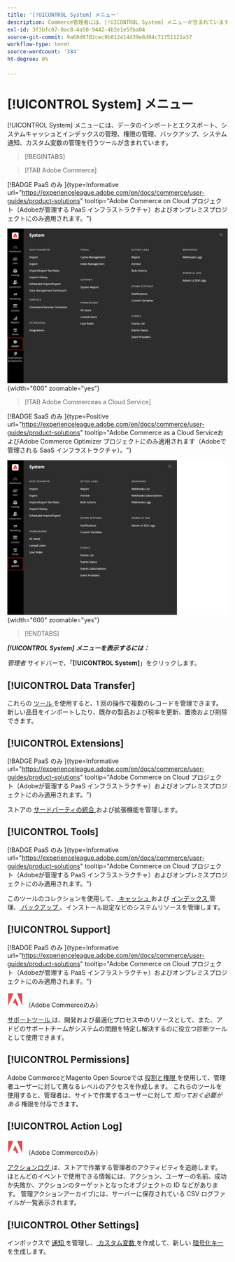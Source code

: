```yaml
---
title: '[!UICONTROL System] メニュー'
description: Commerce管理者には、[!UICONTROL System] メニューが含まれています。このメニューでは、データのインポートとエクスポート用のツール、システムキャッシュとインデックス管理、管理者アクセスと権限管理、バックアップ、システム通知、カスタム変数へのアクセスが可能です。
exl-id: 3f3bfc07-0ac8-4a50-9442-4b2e1e5fba04
source-git-commit: 9a68d9702cec9b812414d39e8d04c71751121a37
workflow-type: tm+mt
source-wordcount: '384'
ht-degree: 0%

---
```


# [!UICONTROL System] メニュー

[!UICONTROL System] メニューには、データのインポートとエクスポート、システムキャッシュとインデックスの管理、権限の管理、バックアップ、システム通知、カスタム変数の管理を行うツールが含まれています。

>[!BEGINTABS]

>[!TAB Adobe Commerce]

[!BADGE PaaS のみ &#x200B;]{type=Informative url="https://experienceleague.adobe.com/en/docs/commerce/user-guides/product-solutions" tooltip="Adobe Commerce on Cloud プロジェクト（Adobeが管理する PaaS インフラストラクチャ）およびオンプレミスプロジェクトにのみ適用されます。"}

![ システムメニュー ](./assets/system-menu.png){width="600" zoomable="yes"}

>[!TAB Adobe Commerceas a Cloud Service]

[!BADGE SaaS のみ &#x200B;]{type=Positive url="https://experienceleague.adobe.com/en/docs/commerce/user-guides/product-solutions" tooltip="Adobe Commerce as a Cloud ServiceおよびAdobe Commerce Optimizer プロジェクトにのみ適用されます（Adobeで管理される SaaS インフラストラクチャ）。"}

![ システムメニュー ](./assets/system-menu-accs.png){width="600" zoomable="yes"}

>[!ENDTABS]

**_[!UICONTROL System] メニューを表示するには：_**

_管理者_ サイドバーで、「**[!UICONTROL System]**」をクリックします。

## [!UICONTROL Data Transfer]

これらの [ ツール ](data-transfer.md) を使用すると、1 回の操作で複数のレコードを管理できます。 新しい品目をインポートしたり、既存の製品および税率を更新、置換および削除できます。

## [!UICONTROL Extensions]

[!BADGE PaaS のみ &#x200B;]{type=Informative url="https://experienceleague.adobe.com/en/docs/commerce/user-guides/product-solutions" tooltip="Adobe Commerce on Cloud プロジェクト（Adobeが管理する PaaS インフラストラクチャ）およびオンプレミスプロジェクトにのみ適用されます。"}

ストアの [ サードパーティの統合 ](integrations.md) および拡張機能を管理します。

## [!UICONTROL Tools]

[!BADGE PaaS のみ &#x200B;]{type=Informative url="https://experienceleague.adobe.com/en/docs/commerce/user-guides/product-solutions" tooltip="Adobe Commerce on Cloud プロジェクト（Adobeが管理する PaaS インフラストラクチャ）およびオンプレミスプロジェクトにのみ適用されます。"}

このツールのコレクションを使用して、[ キャッシュ ](cache-management.md) および [ インデックス ](index-management.md) 管理、[ バックアップ ](backups.md)、インストール設定などのシステムリソースを管理します。

## [!UICONTROL Support]

[!BADGE PaaS のみ &#x200B;]{type=Informative url="https://experienceleague.adobe.com/en/docs/commerce/user-guides/product-solutions" tooltip="Adobe Commerce on Cloud プロジェクト（Adobeが管理する PaaS インフラストラクチャ）およびオンプレミスプロジェクトにのみ適用されます。"}

![Adobe Commerce](../assets/adobe-logo.svg) （Adobe Commerceのみ）

[ サポートツール ](support.md) は、開発および最適化プロセス中のリソースとして、また、アドビのサポートチームがシステムの問題を特定し解決するのに役立つ診断ツールとして使用できます。

## [!UICONTROL Permissions]

Adobe CommerceとMagento Open Sourceでは [ 役割と権限 ](permissions.md) を使用して、管理者ユーザーに対して異なるレベルのアクセスを作成します。 これらのツールを使用すると、管理者は、サイトで作業するユーザーに対して _知っておく必要がある_ 権限を付与できます。

## [!UICONTROL Action Log]

![Adobe Commerce](../assets/adobe-logo.svg) （Adobe Commerceのみ）

[ アクションログ ](action-log.md) は、ストアで作業する管理者のアクティビティを追跡します。 ほとんどのイベントで使用できる情報には、アクション、ユーザーの名前、成功か失敗か、アクションのターゲットとなったオブジェクトの ID などがあります。 管理アクションアーカイブには、サーバーに保存されている CSV ログファイルが一覧表示されます。

## [!UICONTROL Other Settings]

インボックスで [ 通知 ](notifications.md) を管理し、[ カスタム変数 ](variables-custom.md) を作成して、新しい [ 暗号化キー ](encryption-key.md) を生成します。
